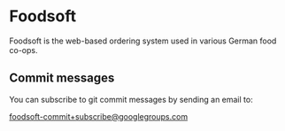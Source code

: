 Foodsoft
========

Foodsoft is the web-based ordering system used in various German food 
co-ops.

Commit messages
---------------
You can subscribe to git commit messages by sending an email to:

<foodsoft-commit+subscribe@googlegroups.com>




